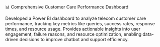 📊 Comprehensive Customer Care Performance Dashboard

Developed a Power BI dashboard to analyze telecom customer care performance, tracking key metrics like queries, success rates, response times, and resource usage.
Provides actionable insights into user engagement, failure reasons, and resource optimization, enabling data-driven decisions to improve chatbot and support efficiency.


